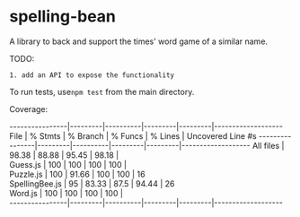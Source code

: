 # spelling-bean
A library to back and support the times' word game of a similar name.

TODO: 

    1. add an API to expose the functionality

To run tests, use`npm test` from the main directory.

Coverage:

----------------|---------|----------|---------|---------|-------------------
File            | % Stmts | % Branch | % Funcs | % Lines | Uncovered Line #s 
----------------|---------|----------|---------|---------|-------------------
All files       |   98.38 |    88.88 |   95.45 |   98.18 |                   
 Guess.js       |     100 |      100 |     100 |     100 |                   
 Puzzle.js      |     100 |    91.66 |     100 |     100 | 16                
 SpellingBee.js |      95 |    83.33 |    87.5 |   94.44 | 26                
 Word.js        |     100 |      100 |     100 |     100 |                   
----------------|---------|----------|---------|---------|-------------------
